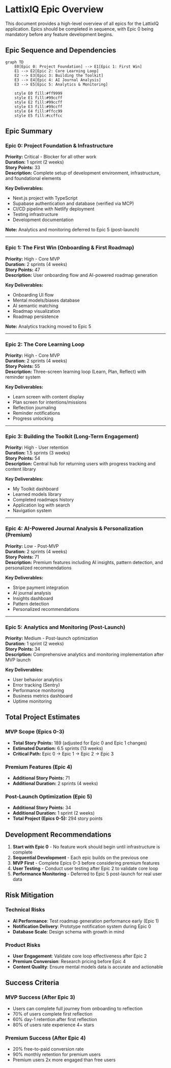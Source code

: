 # LattixIQ Epic Overview

This document provides a high-level overview of all epics for the LattixIQ application. Epics should be completed in sequence, with Epic 0 being mandatory before any feature development begins.

## Epic Sequence and Dependencies

```mermaid
graph TD
    E0[Epic 0: Project Foundation] --> E1[Epic 1: First Win]
    E1 --> E2[Epic 2: Core Learning Loop]
    E2 --> E3[Epic 3: Building the Toolkit]
    E3 --> E4[Epic 4: AI Journal Analysis]
    E3 --> E5[Epic 5: Analytics & Monitoring]
    
    style E0 fill:#ff9999
    style E1 fill:#99ccff
    style E2 fill:#99ccff
    style E3 fill:#99ccff
    style E4 fill:#ffcc99
    style E5 fill:#ccffcc
```

## Epic Summary

### Epic 0: Project Foundation & Infrastructure
**Priority:** Critical - Blocker for all other work  
**Duration:** 1 sprint (2 weeks)  
**Story Points:** 33  
**Description:** Complete setup of development environment, infrastructure, and foundational elements

**Key Deliverables:**
- Next.js project with TypeScript
- Supabase authentication and database (verified via MCP)
- CI/CD pipeline with Netlify deployment
- Testing infrastructure
- Development documentation

**Note:** Analytics and monitoring deferred to Epic 5 (post-launch)

---

### Epic 1: The First Win (Onboarding & First Roadmap)
**Priority:** High - Core MVP  
**Duration:** 2 sprints (4 weeks)  
**Story Points:** 47  
**Description:** User onboarding flow and AI-powered roadmap generation

**Key Deliverables:**
- Onboarding UI flow
- Mental models/biases database
- AI semantic matching
- Roadmap visualization
- Roadmap persistence

**Note:** Analytics tracking moved to Epic 5

---

### Epic 2: The Core Learning Loop
**Priority:** High - Core MVP  
**Duration:** 2 sprints (4 weeks)  
**Story Points:** 55  
**Description:** Three-screen learning loop (Learn, Plan, Reflect) with reminder system

**Key Deliverables:**
- Learn screen with content display
- Plan screen for intentions/missions
- Reflection journaling
- Reminder notifications
- Progress unlocking

---

### Epic 3: Building the Toolkit (Long-Term Engagement)
**Priority:** High - User retention  
**Duration:** 1.5 sprints (3 weeks)  
**Story Points:** 54  
**Description:** Central hub for returning users with progress tracking and content library

**Key Deliverables:**
- My Toolkit dashboard
- Learned models library
- Completed roadmaps history
- Application log with search
- Navigation system

---

### Epic 4: AI-Powered Journal Analysis & Personalization (Premium)
**Priority:** Low - Post-MVP  
**Duration:** 2 sprints (4 weeks)  
**Story Points:** 71  
**Description:** Premium features including AI insights, pattern detection, and personalized recommendations

**Key Deliverables:**
- Stripe payment integration
- AI journal analysis
- Insights dashboard
- Pattern detection
- Personalized recommendations

---

### Epic 5: Analytics and Monitoring (Post-Launch)
**Priority:** Medium - Post-launch optimization  
**Duration:** 1 sprint (2 weeks)  
**Story Points:** 34  
**Description:** Comprehensive analytics and monitoring implementation after MVP launch

**Key Deliverables:**
- User behavior analytics
- Error tracking (Sentry)
- Performance monitoring
- Business metrics dashboard
- Uptime monitoring

## Total Project Estimates

### MVP Scope (Epics 0-3)
- **Total Story Points:** 189 (adjusted for Epic 0 and Epic 1 changes)
- **Estimated Duration:** 6.5 sprints (13 weeks)
- **Critical Path:** Epic 0 → Epic 1 → Epic 2 → Epic 3

### Premium Features (Epic 4)
- **Additional Story Points:** 71
- **Additional Duration:** 2 sprints (4 weeks)

### Post-Launch Optimization (Epic 5)
- **Additional Story Points:** 34
- **Additional Duration:** 1 sprint (2 weeks)
- **Total Project (Epics 0-5):** 294 story points

## Development Recommendations

1. **Start with Epic 0** - No feature work should begin until infrastructure is complete
2. **Sequential Development** - Each epic builds on the previous one
3. **MVP First** - Complete Epics 0-3 before considering premium features
4. **User Testing** - Conduct user testing after Epic 2 to validate core loop
5. **Performance Monitoring** - Deferred to Epic 5 post-launch for real user data

## Risk Mitigation

### Technical Risks
- **AI Performance**: Test roadmap generation performance early (Epic 1)
- **Notification Delivery**: Prototype notification system during Epic 0
- **Database Scale**: Design schema with growth in mind

### Product Risks
- **User Engagement**: Validate core loop effectiveness after Epic 2
- **Premium Conversion**: Research pricing before Epic 4
- **Content Quality**: Ensure mental models data is accurate and actionable

## Success Criteria

### MVP Success (After Epic 3)
- Users can complete full journey from onboarding to reflection
- 70% of users complete first reflection
- 60% day-1 retention after first reflection
- 80% of users rate experience 4+ stars

### Premium Success (After Epic 4)
- 20% free-to-paid conversion rate
- 90% monthly retention for premium users
- Premium users 2x more engaged than free users